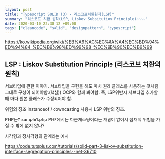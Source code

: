 ```yaml
---
layout: post
title: "Typescript SOLID (3) - 리스코프치환원칙(LSP)"
summary: "리스코프 치환 원칙(LSP, Liskov Subsitution Principle)~~~~"
date: 2020-03-10 22:38:12 +09:00
tags: ["cleancode", "solid", "designpattern", "typescript"]
---
```


https://ko.wikipedia.org/wiki/%EB%A6%AC%EC%8A%A4%EC%BD%94%ED%94%84_%EC%B9%98%ED%99%98_%EC%9B%90%EC%B9%99


## LSP : Liskov Substitution Principle (리스코브 치환의 원칙)

서브타입에 관한 이야기.
서브타입을 구현을 해도 마치 원래 클래스를 사용하는 것처럼 그대로 구성이 되어야함.(핵심))
OCP와 함께 봐야함.
즉, LSP위반시 서브타입 추가할때 마다 원본 클래스가 수정되어야 함.

위험의 징조
instanceof / downcasting 사용시 LSP 위반의 징조.

PHP는?
sample1.php
PHP에서는 다운캐스팅이라는 개념이 없어서 잠재적 위험을 가질 수 밖에 없지 않나?

사각형과 정사각형의 관계라는 예시

https://code.tutsplus.com/tutorials/solid-part-3-liskov-substitution-interface-segregation-principles--net-36710
